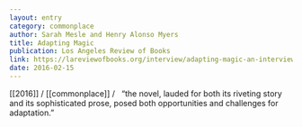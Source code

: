 ```yaml
---
layout: entry
category: commonplace
author: Sarah Mesle and Henry Alonso Myers
title: Adapting Magic
publication: Los Angeles Review of Books
link: https://lareviewofbooks.org/interview/adapting-magic-an-interview-with-tv-writer-henry-alonso-myers/
date: 2016-02-15
---
```


[[2016]] / [[commonplace]] / 
 
“the novel, lauded for both its riveting story and its sophisticated prose, posed both opportunities and challenges for adaptation.”
